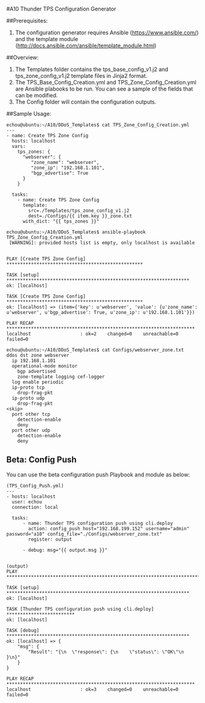 #A10 Thunder TPS Configuration Generator 

##Prerequisites: 

  1. The configuration generator requires Ansible (https://www.ansible.com/) and the template module (http://docs.ansible.com/ansible/template_module.html) 

##Overview:

  1. The Templates folder contains the tps_base_config_v1.j2 and tps_zone_config_v1.j2 template files in Jinja2 format. 
  2. The TPS_Base_Config_Creation.yml and TPS_Zone_Config_Creation.yml are Ansible plabooks to be run. You can see a sample of the fields that can be modified. 
  3. The Config folder will contain the configuration outputs. 

##Sample Usage:

```
echou@ubuntu:~/A10/DDoS_Templates$ cat TPS_Zone_Config_Creation.yml
---
- name: Create TPS Zone Config
  hosts: localhost
  vars:
    tps_zones: {
      "webserver": {
         "zone_name": "webserver",
         "zone_ip": "192.168.1.101",
         "bgp_advertise": True
      }
    }

  tasks:
    - name: Create TPS Zone Config
      template:
        src=./Templates/tps_zone_config_v1.j2
        dest=./Configs/{{ item.key }}_zone.txt
      with_dict: "{{ tps_zones }}"

echou@ubuntu:~/A10/DDoS_Templates$ ansible-playbook TPS_Zone_Config_Creation.yml
 [WARNING]: provided hosts list is empty, only localhost is available


PLAY [Create TPS Zone Config] **************************************************

TASK [setup] *******************************************************************
ok: [localhost]

TASK [Create TPS Zone Config] **************************************************
ok: [localhost] => (item={'key': u'webserver', 'value': {u'zone_name': u'webserver', u'bgp_advertise': True, u'zone_ip': u'192.168.1.101'}})

PLAY RECAP *********************************************************************
localhost                  : ok=2    changed=0    unreachable=0    failed=0

echou@ubuntu:~/A10/DDoS_Templates$ cat Configs/webserver_zone.txt
ddos dst zone webserver
  ip 192.168.1.101
  operational-mode monitor
    bgp advertised
    zone-template logging cef-logger
  log enable periodic
  ip-proto tcp
    drop-frag-pkt
  ip-proto udp
    drop-frag-pkt
<skip>
  port other tcp
    detection-enable
    deny
  port other udp
    detection-enable
    deny
```

## Beta: Config Push

You can use the beta configuration push Playbook and module as below: 

```
(TPS_Config_Push.yml)
---
- hosts: localhost
  user: echou
  connection: local

  tasks:
      - name: Thunder TPS configuration push using cli.deploy
        action: config_push host="192.168.199.152" username="admin" password="a10" config_file="./Configs/webserver_zone.txt"
        register: output

      - debug: msg="{{ output.msg }}"


(output)
PLAY ***************************************************************************

TASK [setup] *******************************************************************
ok: [localhost]

TASK [Thunder TPS configuration push using cli.deploy] *************************
ok: [localhost]

TASK [debug] *******************************************************************
ok: [localhost] => {
    "msg": {
        "Result": "{\n  \"response\": {\n    \"status\": \"OK\"\n  }\n}"
    }
}

PLAY RECAP *********************************************************************
localhost                  : ok=3    changed=0    unreachable=0    failed=0

```

